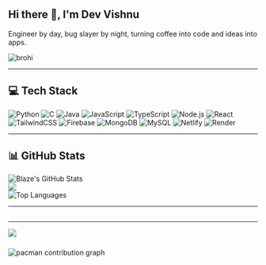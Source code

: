 ## Hi there 👋, I'm Dev Vishnu
   Engineer by day, bug slayer by night, turning coffee into code and ideas into apps.

<img src="https://komarev.com/ghpvc/?username=brohi&label=Profile%20views&color=0e75b6&style=flat" alt="brohi" /> 

---

## 💻 Tech Stack
![Python](https://img.shields.io/badge/python-3670A0?style=for-the-badge&logo=python&logoColor=ffdd54) 
![C](https://img.shields.io/badge/c-%2300599C.svg?style=for-the-badge&logo=c&logoColor=white) 
![Java](https://img.shields.io/badge/java-%23ED8B00.svg?style=for-the-badge&logo=openjdk&logoColor=white) 
![JavaScript](https://img.shields.io/badge/javascript-%23323330.svg?style=for-the-badge&logo=javascript&logoColor=%23F7DF1E) 
![TypeScript](https://img.shields.io/badge/typescript-%23007ACC.svg?style=for-the-badge&logo=typescript&logoColor=white) 
![Node.js](https://img.shields.io/badge/node.js-339933?style=for-the-badge&logo=nodedotjs&logoColor=white) 
![React](https://img.shields.io/badge/react-%2320232a.svg?style=for-the-badge&logo=react&logoColor=%2361DAFB) 
![TailwindCSS](https://img.shields.io/badge/tailwindcss-%2338B2AC.svg?style=for-the-badge&logo=tailwind-css&logoColor=white) 
![Firebase](https://img.shields.io/badge/firebase-%23039BE5.svg?style=for-the-badge&logo=firebase) 
![MongoDB](https://img.shields.io/badge/mongodb-%234ea94b.svg?style=for-the-badge&logo=mongodb&logoColor=white) 
![MySQL](https://img.shields.io/badge/mysql-4479A1.svg?style=for-the-badge&logo=mysql&logoColor=white) 
![Netlify](https://img.shields.io/badge/netlify-%23000000.svg?style=for-the-badge&logo=netlify&logoColor=#00C7B7) 
![Render](https://img.shields.io/badge/render-%46E3B7.svg?style=for-the-badge&logo=render&logoColor=white)

---

## 📊 GitHub Stats
![Blaze's GitHub Stats](https://github-readme-stats.vercel.app/api?username=Red-Phoenix-01&theme=nightowl&hide_border=false&include_all_commits=true&count_private=true)<br/>
![](https://nirzak-streak-stats.vercel.app/?user=Red-Phoenix-01&theme=dark&hide_border=false)<br/>
![Top Languages](https://github-readme-stats.vercel.app/api/top-langs/?username=Red-Phoenix-01&theme=nightowl&hide_border=false&include_all_commits=true&count_private=true&layout=compact)

---
##








---
[![](https://visitcount.itsvg.in/api?id=Red-Phoenix-01&icon=0&color=0)](https://visitcount.itsvg.in)


###

<picture>
  <source media="(prefers-color-scheme: dark)" srcset="https://raw.githubusercontent.com/maurodesouza/maurodesouza/output/pacman-contribution-graph-dark.svg">
  <source media="(prefers-color-scheme: light)" srcset="https://raw.githubusercontent.com/maurodesouza/maurodesouza/output/pacman-contribution-graph.svg">
  <img alt="pacman contribution graph" src="https://raw.githubusercontent.com/maurodesouza/maurodesouza/output/pacman-contribution-graph.svg">
</picture>

###

<!-- Proudly created with GPRM ( https://gprm.itsvg.in ) -->
